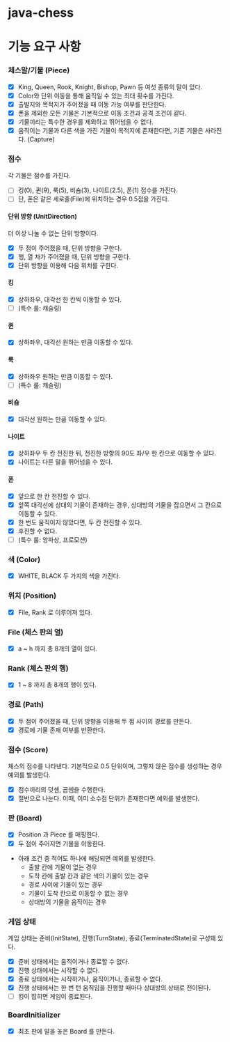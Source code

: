 # java-chess

# 기능 요구 사항

### 체스말/기물 (Piece)

- [x] King, Queen, Rook, Knight, Bishop, Pawn 등 여섯 종류의 말이 있다.
- [x] Color와 단위 이동을 통해 움직일 수 있는 최대 횟수를 가진다.
- [x] 출발지와 목적지가 주어졌을 때 이동 가능 여부를 판단한다.
- [x] 폰을 제외한 모든 기물은 기본적으로 이동 조건과 공격 조건이 같다.
- [x] 기물끼리는 특수한 경우를 제외하고 뛰어넘을 수 없다.
- [x] 움직이는 기물과 다른 색을 가진 기물이 목적지에 존재한다면, 기존 기물은 사라진다. (Capture)

### 점수
각 기물은 점수를 가진다.
- [ ] 킹(0), 퀸(9), 룩(5), 비숍(3), 나이트(2.5), 폰(1) 점수를 가진다.
- [ ] 단, 폰은 같은 세로줄(File)에 위치하는 경우 0.5점을 가진다.

#### 단위 방향 (UnitDirection)

더 이상 나눌 수 없는 단위 방향이다.

- [x] 두 점이 주어졌을 때, 단위 방향을 구한다.
- [x] 행, 열 차가 주어졌을 때, 단위 방향을 구한다.
- [x] 단위 방향을 이용해 다음 위치를 구한다.

#### 킹

- [x] 상하좌우, 대각선 한 칸씩 이동할 수 있다.
- [ ] (특수 룰: 캐슬링)

#### 퀸

- [x] 상하좌우, 대각선 원하는 만큼 이동할 수 있다.

#### 룩

- [x] 상하좌우 원하는 만큼 이동할 수 있다.
- [ ] (특수 룰: 캐슬링)

#### 비숍

- [x] 대각선 원하는 만큼 이동할 수 있다.

#### 나이트

- [x] 상하좌우 두 칸 전진한 뒤, 전진한 방향의 90도 좌/우 한 칸으로 이동할 수 있다.
- [x] 나이트는 다른 말을 뛰어넘을 수 있다.

#### 폰

- [x] 앞으로 한 칸 전진할 수 있다.
- [x] 앞쪽 대각선에 상대의 기물이 존재하는 경우, 상대방의 기물을 잡으면서 그 칸으로 이동할 수 있다.
- [x] 한 번도 움직이지 않았다면, 두 칸 전진할 수 있다.
- [x] 후진할 수 없다.
- [ ] (특수 룰: 앙파상, 프로모션)

### 색 (Color)

- [x] WHITE, BLACK 두 가지의 색을 가진다.

### 위치 (Position)

- [x] File, Rank 로 이루어져 있다.

### File (체스 판의 열)

- [x] a ~ h 까지 총 8개의 열이 있다.

### Rank (체스 판의 행)

- [x] 1 ~ 8 까지 총 8개의 행이 있다.

### 경로 (Path)

- [x] 두 점이 주어졌을 때, 단위 방향을 이용해 두 점 사이의 경로를 만든다.
- [x] 경로에 기물 존재 여부를 반환한다.

### 점수 (Score)
체스의 점수를 나타낸다. 기본적으로 0.5 단위이며, 그렇지 않은 점수를 생성하는 경우 예외를 발생한다.
- [x] 점수끼리의 덧셈, 곱셈을 수행한다.
- [x] 절반으로 나눈다. 이때, 이미 소수점 단위가 존재한다면 예외를 발생한다.

### 판 (Board)

- [x] Position 과 Piece 를 매핑한다.
- [x] 두 점이 주어지면 기물을 이동한다.
- 아래 조건 중 적어도 하나에 해당되면 예외를 발생한다.
    - 출발 칸에 기물이 없는 경우
    - 도착 칸에 출발 칸과 같은 색의 기물이 있는 경우
    - 경로 사이에 기물이 있는 경우
    - 기물이 도착 칸으로 이동할 수 없는 경우
    - 상대방의 기물을 움직이는 경우

### 게임 상태

게임 상태는 준비(InitState), 진행(TurnState), 종료(TerminatedState)로 구성돼 있다.

- [x] 준비 상태에서는 움직이거나 종료할 수 없다.
- [x] 진행 상태에서는 시작할 수 없다.
- [x] 종료 상태에서는 시작하거나, 움직이거나, 종료할 수 없다.
- [x] 진행 상태에서는 한 번 턴 움직임을 진행할 때마다 상대방의 상태로 전이된다.
- [ ] 킹이 잡히면 게임이 종료된다. 

### BoardInitializer

- [x] 최초 판에 말을 놓은 Board 를 만든다.
